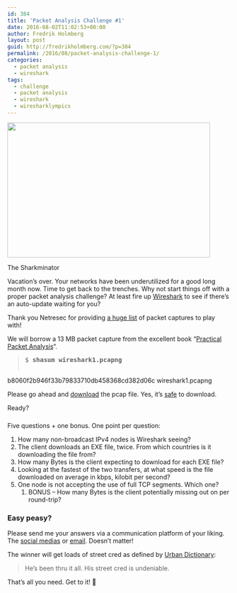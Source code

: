 ```yaml
---
id: 384
title: 'Packet Analysis Challenge #1'
date: 2016-08-02T11:02:53+00:00
author: Fredrik Holmberg
layout: post
guid: http://fredrikholmberg.com/?p=384
permalink: /2016/08/packet-analysis-challenge-1/
categories:
  - packet analysis
  - wireshark
tags:
  - challenge
  - packet analysis
  - wireshark
  - wiresharklympics
---
```

<div style="width: 468px" class="wp-caption aligncenter">
  <img src="https://upload.wikimedia.org/wikipedia/commons/e/ea/Prionace_glauca_1.jpg" width="458" height="305" />
  
  <p class="wp-caption-text">
    The Sharkminator
  </p>
</div>

Vacation&#8217;s over. Your networks have been underutilized for a good long month now. Time to get back to the trenches. Why not start things off with a proper packet analysis challenge? At least fire up [Wireshark](https://wireshark.org/) to see if there&#8217;s an auto-update waiting for you?

<!--more-->

Thank you Netresec for providing [a huge list](http://www.netresec.com/?page=PcapFiles) of packet captures to play with!

We will borrow a 13 MB packet capture from the excellent book &#8220;[Practical Packet Analysis](https://www.amazon.com/Practical-Packet-Analysis-Wireshark-Real-World/dp/1593272669)&#8220;.

> <pre>$ <strong>shasum wireshark1.pcapng</strong>
b8060f2b946f33b79833710db458368cd382d06c wireshark1.pcapng</pre>

Please go ahead and [download](https://dl.dropboxusercontent.com/u/1185688/wireshark1.pcapng) the pcap file. Yes, it&#8217;s [safe](https://www.virustotal.com/en/file/1ec10a7f08ffe6e597f5ecde13c120003f75b8a96d6eb1680006f9b786406521/analysis/1470058599/) to download.

Ready?

### <gong sound>

Five questions + one bonus. One point per question:

  1. How many non-broadcast IPv4 nodes is Wireshark seeing?
  2. The client downloads an EXE file, twice. From which countries is it downloading the file from?
  3. How many Bytes is the client expecting to download for each EXE file?
  4. Looking at the fastest of the two transfers, at what speed is the file downloaded on average in kbps, kilobit per second?
  5. One node is not accepting the use of full TCP segments. Which one? 
      1. BONUS &#8211; How many Bytes is the client potentially missing out on per round-trip?

### Easy peasy?

Please send me your answers via a communication platform of your liking. The [social medias](http://twitter.com/holmahenkel) or [email](mailto:mail@fredrikholmberg.com). Doesn&#8217;t matter!

The winner will get loads of street cred as defined by [Urban Dictionary](http://www.urbandictionary.com/define.php?term=street%20cred):

> He&#8217;s been thru it all. His street cred is undeniable.

That&#8217;s all you need. Get to it! 👊